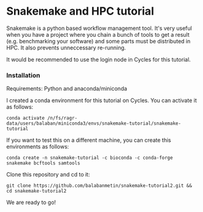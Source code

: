 # Snakemake and HPC tutorial

Snakemake is a python based workflow management tool. It's very useful when you have a project where you chain a bunch of tools to get a result (e.g. benchmarking your software) and some parts must be distributed in HPC. It also prevents unneccessary re-running.

It would be recommended to use the login node in Cycles for this tutorial.

### Installation

Requirements: Python and anaconda/miniconda

I created a conda environment for this tutorial on Cycles. You can activate it as follows:

`conda activate /n/fs/ragr-data/users/balaban/miniconda3/envs/snakemake-tutorial/snakemake-tutorial`

If you want to test this on a different machine, you can create this environments as follows:

`conda create -n snakemake-tutorial -c bioconda -c conda-forge snakemake bcftools samtools`

Clone this repository and cd to it:

`git clone https://github.com/balabanmetin/snakemake-tutorial2.git && cd snakemake-tutorial2`

We are ready to go!

